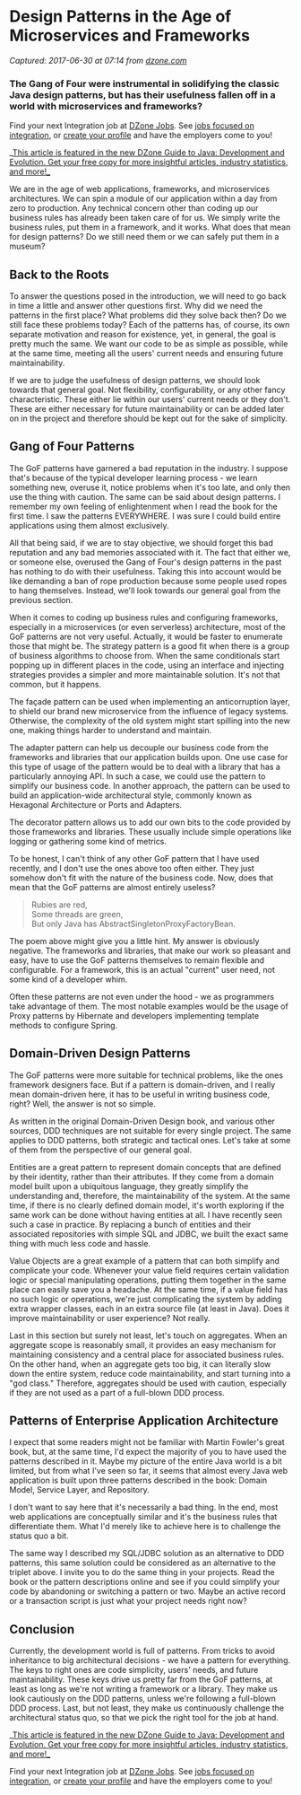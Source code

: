 # Design Patterns in the Age of Microservices and Frameworks

_Captured: 2017-06-30 at 07:14 from [dzone.com](https://dzone.com/articles/design-patterns-in-the-age-of-microservices-and-frameworks?edition=306191&utm_source=Daily%20Digest&utm_medium=email&utm_campaign=dd%202017-06-29)_

### The Gang of Four were instrumental in solidifying the classic Java design patterns, but has their usefulness fallen off in a world with microservices and frameworks?

Find your next Integration job at [DZone Jobs](https://dzone.com/go?i=224226&u=https%3A%2F%2Fjobs.dzone.com%2Fjobs%2Fsearch%3Futf8%3D%25E2%259C%2593%26q%3DIntegration). See [jobs focused on integration](https://dzone.com/go?i=224226&u=https%3A%2F%2Fjobs.dzone.com%2Fjobs%2Fsearch%3Futf8%3D%25E2%259C%2593%26q%3DIntegration), or [create your profile](https://dzone.com/go?i=224226&u=https%3A%2F%2Fjobs.dzone.com%2Fprofiles%2Fsign_up) and have the employers come to you!

_[This article is featured in the new DZone Guide to Java: Development and Evolution. Get your free copy for more insightful articles, industry statistics, and more!_](https://dzone.com/guides/java-development-and-evolution)

We are in the age of web applications, frameworks, and microservices architectures. We can spin a module of our application within a day from zero to production. Any technical concern other than coding up our business rules has already been taken care of for us. We simply write the business rules, put them in a framework, and it works. What does that mean for design patterns? Do we still need them or we can safely put them in a museum?

## Back to the Roots

To answer the questions posed in the introduction, we will need to go back in time a little and answer other questions first. Why did we need the patterns in the first place? What problems did they solve back then? Do we still face these problems today? Each of the patterns has, of course, its own separate motivation and reason for existence, yet, in general, the goal is pretty much the same. We want our code to be as simple as possible, while at the same time, meeting all the users' current needs and ensuring future maintainability.

If we are to judge the usefulness of design patterns, we should look towards that general goal. Not flexibility, configurability, or any other fancy characteristic. These either lie within our users' current needs or they don't. These are either necessary for future maintainability or can be added later on in the project and therefore should be kept out for the sake of simplicity.

## Gang of Four Patterns

The GoF patterns have garnered a bad reputation in the industry. I suppose that's because of the typical developer learning process - we learn something new, overuse it, notice problems when it's too late, and only then use the thing with caution. The same can be said about design patterns. I remember my own feeling of enlightenment when I read the book for the first time. I saw the patterns EVERYWHERE. I was sure I could build entire applications using them almost exclusively.

All that being said, if we are to stay objective, we should forget this bad reputation and any bad memories associated with it. The fact that either we, or someone else, overused the Gang of Four's design patterns in the past has nothing to do with their usefulness. Taking this into account would be like demanding a ban of rope production because some people used ropes to hang themselves. Instead, we'll look towards our general goal from the previous section.

When it comes to coding up business rules and configuring frameworks, especially in a microservices (or even serverless) architecture, most of the GoF patterns are not very useful. Actually, it would be faster to enumerate those that might be. The strategy pattern is a good fit when there is a group of business algorithms to choose from. When the same conditionals start popping up in different places in the code, using an interface and injecting strategies provides a simpler and more maintainable solution. It's not that common, but it happens.

The façade pattern can be used when implementing an anticorruption layer, to shield our brand new microservice from the influence of legacy systems. Otherwise, the complexity of the old system might start spilling into the new one, making things harder to understand and maintain.

The adapter pattern can help us decouple our business code from the frameworks and libraries that our application builds upon. One use case for this type of usage of the pattern would be to deal with a library that has a particularly annoying API. In such a case, we could use the pattern to simplify our business code. In another approach, the pattern can be used to build an application-wide architectural style, commonly known as Hexagonal Architecture or Ports and Adapters.

The decorator pattern allows us to add our own bits to the code provided by those frameworks and libraries. These usually include simple operations like logging or gathering some kind of metrics.

To be honest, I can't think of any other GoF pattern that I have used recently, and I don't use the ones above too often either. They just somehow don't fit with the nature of the business code. Now, does that mean that the GoF patterns are almost entirely useless?

> Rubies are red,   
Some threads are green,   
But only Java has AbstractSingletonProxyFactoryBean. 

The poem above might give you a little hint. My answer is obviously negative. The frameworks and libraries, that make our work so pleasant and easy, have to use the GoF patterns themselves to remain flexible and configurable. For a framework, this is an actual "current" user need, not some kind of a developer whim.

Often these patterns are not even under the hood - we as programmers take advantage of them. The most notable examples would be the usage of Proxy patterns by Hibernate and developers implementing template methods to configure Spring.

## Domain-Driven Design Patterns

The GoF patterns were more suitable for technical problems, like the ones framework designers face. But if a pattern is domain-driven, and I really mean domain-driven here, it has to be useful in writing business code, right? Well, the answer is not so simple.

As written in the original Domain-Driven Design book, and various other sources, DDD techniques are not suitable for every single project. The same applies to DDD patterns, both strategic and tactical ones. Let's take at some of them from the perspective of our general goal.

Entities are a great pattern to represent domain concepts that are defined by their identity, rather than their attributes. If they come from a domain model built upon a ubiquitous language, they greatly simplify the understanding and, therefore, the maintainability of the system. At the same time, if there is no clearly defined domain model, it's worth exploring if the same work can be done without having entities at all. I have recently seen such a case in practice. By replacing a bunch of entities and their associated repositories with simple SQL and JDBC, we built the exact same thing with much less code and hassle.

Value Objects are a great example of a pattern that can both simplify and complicate your code. Whenever your value field requires certain validation logic or special manipulating operations, putting them together in the same place can easily save you a headache. At the same time, if a value field has no such logic or operations, we're just complicating the system by adding extra wrapper classes, each in an extra source file (at least in Java). Does it improve maintainability or user experience? Not really.

Last in this section but surely not least, let's touch on aggregates. When an aggregate scope is reasonably small, it provides an easy mechanism for maintaining consistency and a central place for associated business rules. On the other hand, when an aggregate gets too big, it can literally slow down the entire system, reduce code maintainability, and start turning into a "god class." Therefore, aggregates should be used with caution, especially if they are not used as a part of a full-blown DDD process.

## Patterns of Enterprise Application Architecture

I expect that some readers might not be familiar with Martin Fowler's great book, but, at the same time, I'd expect the majority of you to have used the patterns described in it. Maybe my picture of the entire Java world is a bit limited, but from what I've seen so far, it seems that almost every Java web application is built upon three patterns described in the book: Domain Model, Service Layer, and Repository.

I don't want to say here that it's necessarily a bad thing. In the end, most web applications are conceptually similar and it's the business rules that differentiate them. What I'd merely like to achieve here is to challenge the status quo a bit.

The same way I described my SQL/JDBC solution as an alternative to DDD patterns, this same solution could be considered as an alternative to the triplet above. I invite you to do the same thing in your projects. Read the book or the pattern descriptions online and see if you could simplify your code by abandoning or switching a pattern or two. Maybe an active record or a transaction script is just what your project needs right now?

## Conclusion

Currently, the development world is full of patterns. From tricks to avoid inheritance to big architectural decisions - we have a pattern for everything. The keys to right ones are code simplicity, users' needs, and future maintainability. These keys drive us pretty far from the GoF patterns, at least as long as we're not writing a framework or a library. They make us look cautiously on the DDD patterns, unless we're following a full-blown DDD process. Last, but not least, they make us continuously challenge the architectural status quo, so that we pick the right tool for the job at hand.

_[This article is featured in the new DZone Guide to Java: Development and Evolution. Get your free copy for more insightful articles, industry statistics, and more!_](https://dzone.com/guides/java-development-and-evolution)

Find your next Integration job at [DZone Jobs](https://dzone.com/go?i=224227&u=https%3A%2F%2Fjobs.dzone.com%2Fjobs%2Fsearch%3Futf8%3D%25E2%259C%2593%26q%3DIntegration). See [jobs focused on integration](https://dzone.com/go?i=224227&u=https%3A%2F%2Fjobs.dzone.com%2Fjobs%2Fsearch%3Futf8%3D%25E2%259C%2593%26q%3DIntegration), or [create your profile](https://dzone.com/go?i=224227&u=https%3A%2F%2Fjobs.dzone.com%2Fprofiles%2Fsign_up) and have the employers come to you!
